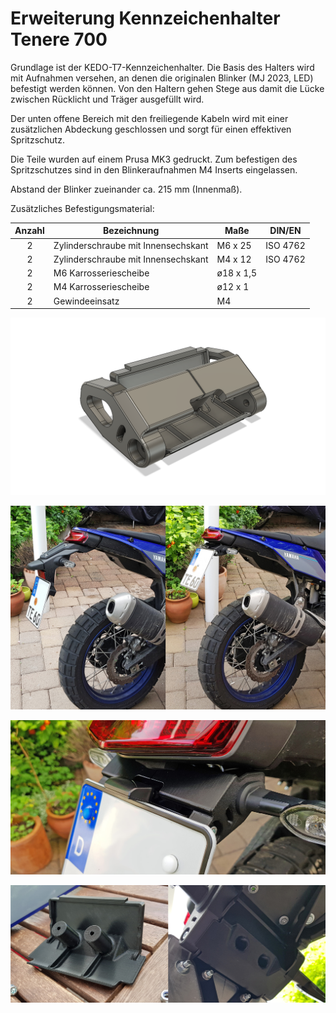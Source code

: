 # Erweiterung Kennzeichenhalter Tenere 700
Grundlage ist der KEDO-T7-Kennzeichenhalter. Die Basis des Halters wird mit Aufnahmen versehen, an denen die originalen Blinker (MJ 2023, LED) befestigt werden können.
Von den Haltern gehen Stege aus damit die Lücke zwischen Rücklicht und Träger ausgefüllt wird.

Der unten offene Bereich mit den freiliegende Kabeln wird mit einer zusätzlichen Abdeckung geschlossen und sorgt für einen effektiven Spritzschutz.

Die Teile wurden auf einem Prusa MK3 gedruckt. Zum befestigen des Spritzschutzes sind in den Blinkeraufnahmen M4 Inserts eingelassen.

Abstand der Blinker zueinander ca. 215 mm (Innenmaß).

Zusätzliches Befestigungsmaterial:

|Anzahl|Bezeichnung                        |Maße     |DIN/EN  |
|:---: | ---                               | ---     | ---    |
|2     |Zylinderschraube mit Innensechskant|M6 x 25  |ISO 4762|
|2     |Zylinderschraube mit Innensechskant|M4 x 12  |ISO 4762|
|2     |M6 Karrosseriescheibe              |ø18 x 1,5| |      
|2     |M4 Karrosseriescheibe              |ø12 x 1  | |  
|2     |Gewindeeinsatz                     |M4       | |


![Adaption](/images/adaption_02.png)

![vorher-nachher](/images/heck1.jpg)

![ ](/images/heck2.jpg)

![Cover](/images/heck3.jpg)
